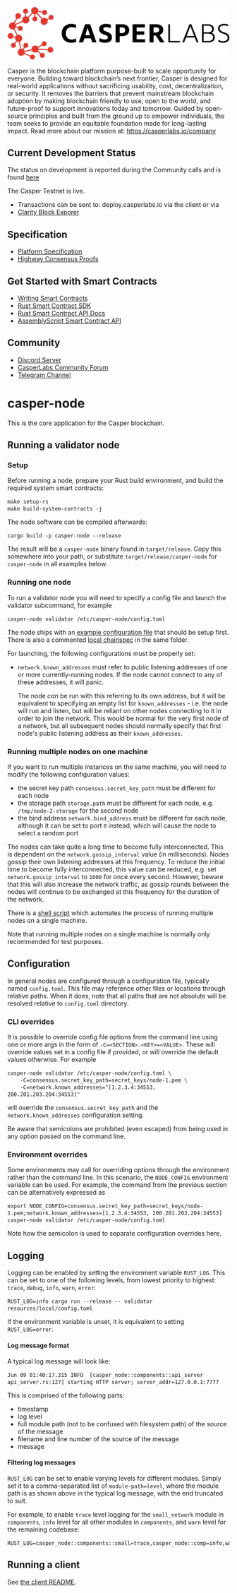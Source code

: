 [![LOGO](images/CasperLabs_Logo_Horizontal_RGB.png)](https://casperlabs.io/)

Casper is the blockchain platform purpose-built to scale opportunity for everyone. Building toward blockchain’s next frontier, Casper is designed for real-world applications without sacrificing usability, cost, decentralization, or security. It removes the barriers that prevent mainstream blockchain adoption by making blockchain friendly to use, open to the world, and future-proof to support innovations today and tomorrow. Guided by open-source principles and built from the ground up to empower individuals, the team seeks to provide an equitable foundation made for long-lasting impact. Read more about our mission at: https://casperlabs.io/company

## Current Development Status
The status on development is reported during the Community calls and is found [here](https://github.com/CasperLabs/Governance/wiki/Current-Status)

The Casper Testnet is live.
- Transactions can be sent to: deploy.casperlabs.io via the client or via
- [Clarity Block Exporer](https://clarity.casperlabs.io)

## Specification

- [Platform Specification](https://techspec.casperlabs.io/en/latest/)
- [Highway Consensus Proofs](https://github.com/CasperLabs/highway/releases/latest)

## Get Started with Smart Contracts
- [Writing Smart Contracts](https://docs.casperlabs.io/en/latest/dapp-dev-guide/index.html)
- [Rust Smart Contract SDK](https://crates.io/crates/cargo-casper)
- [Rust Smart Contract API Docs](https://docs.rs/casper-contract/latest/casper_contract/contract_api/index.html)
- [AssemblyScript Smart Contract API](https://www.npmjs.com/package/@casper/contract)

## Community

- [Discord Server](https://discord.gg/mpZ9AYD)
- [CasperLabs Community Forum](https://forums.casperlabs.io/)
- [Telegram Channel](https://t.me/CasperLabs)

# casper-node

This is the core application for the Casper blockchain.

## Running a validator node

### Setup

Before running a node, prepare your Rust build environment, and build the required system smart contracts:

```
make setup-rs
make build-system-contracts -j
```

The node software can be compiled afterwards:

```
cargo build -p casper-node --release
```

The result will be a `casper-node` binary found in `target/release`.  Copy this somewhere into your
path, or substitute `target/release/casper-node` for `casper-node` in all examples below.

### Running one node

To run a validator node you will need to specify a config file and launch the validator subcommand, for example

```
casper-node validator /etc/casper-node/config.toml
```

The node ships with an [example configuration file](resources/local/config.toml) that should be setup first.  There is also a commented [local chainspec](resources/local/chainspec.toml) in the same folder.

For launching, the following configurations must be properly set:

* `network.known_addresses` must refer to public listening addresses of one or more currently-running nodes.  If the node cannot connect to any of these addresses, it will panic.

   The node _can_ be run with this referring to its own address, but it will be equivalent to specifying an empty list for `known_addresses` - i.e. the node will run and listen, but will be reliant on other nodes connecting to it in order to join the network.  This would be normal for the very first node of a network, but all subsequent nodes should normally specify that first  node's public listening address as their `known_addresses`.


### Running multiple nodes on one machine

If you want to run multiple instances on the same machine, you will need to modify the following
configuration values:

* the secret key path `consensus.secret_key_path` must be different for each node
* the storage path `storage.path` must be different for each node, e.g. `/tmp/node-2-storage` for
  the second node
* the bind address `network.bind_address` must be different for each node, although it can be set to
  port `0` instead, which will cause the node to select a random port

The nodes can take quite a long time to become fully interconnected.  This is dependent on the
`network.gossip_interval` value (in milliseconds).  Nodes gossip their own listening addresses at
this frequency.  To reduce the initial time to become fully interconnected, this value can be
reduced, e.g. set `network.gossip_interval` to `1000` for once every second. However, beware that
this will also increase the network traffic, as gossip rounds between the nodes will continue to be
exchanged at this frequency for the duration of the network.

There is a [shell script](run-dev.sh) which automates the process of running multiple nodes on a single machine.

Note that running multiple nodes on a single machine is normally only recommended for test purposes.

## Configuration

In general nodes are configured through a configuration file, typically named `config.toml`.  This
file may reference other files or locations through relative paths.  When it does, note that all
paths that are not absolute will be resolved relative to `config.toml` directory.

### CLI overrides

It is possible to override config file options from the command line using one or more args in the
form of `-C=<SECTION>.<KEY>=<VALUE>`.  These will override values set in a config file if provided,
or will override the default values otherwise.  For example

```
casper-node validator /etc/casper-node/config.toml \
    -C=consensus.secret_key_path=secret_keys/node-1.pem \
    -C=network.known_addresses="[1.2.3.4:34553, 200.201.203.204:34553]"
```

will override the `consensus.secret_key_path` and the `network.known_addresses` configuration
setting.

Be aware that semicolons are prohibited (even escaped) from being used in any option passed on the
command line.

### Environment overrides

Some environments may call for overriding options through the environment rather than the command line.  In this scenario, the `NODE_CONFIG` environment variable can be used. For example, the command from the previous section can be alternatively expressed as

```
export NODE_CONFIG=consensus.secret_key_path=secret_keys/node-1.pem;network.known_addresses=[1.2.3.4:34553, 200.201.203.204:34553]
casper-node validator /etc/casper-node/config.toml
```

Note how the semicolon is used to separate configuration overrides here.

## Logging

Logging can be enabled by setting the environment variable `RUST_LOG`.  This can be set to one of the following levels,
from lowest priority to highest: `trace`, `debug`, `info`, `warn`, `error`:

```
RUST_LOG=info cargo run --release -- validator resources/local/config.toml
```

If the environment variable is unset, it is equivalent to setting `RUST_LOG=error`.

#### Log message format

A typical log message will look like:

```
Jun 09 01:40:17.315 INFO  [casper_node::components::api_server api_server.rs:127] starting HTTP server; server_addr=127.0.0.1:7777
```

This is comprised of the following parts:
* timestamp
* log level
* full module path (not to be confused with filesystem path) of the source of the message
* filename and line number of the source of the message
* message

#### Filtering log messages

`RUST_LOG` can be set to enable varying levels for different modules.  Simply set it to a comma-separated list of
`module-path=level`, where the module path is as shown above in the typical log message, with the end truncated to suit.

For example, to enable `trace` level logging for the `small_network` module in `components`, `info` level for all other
modules in `components`, and `warn` level for the remaining codebase:

```
RUST_LOG=casper_node::components::small=trace,casper_node::comp=info,warn
```

## Running a client

See [the client README](client/README.md).
